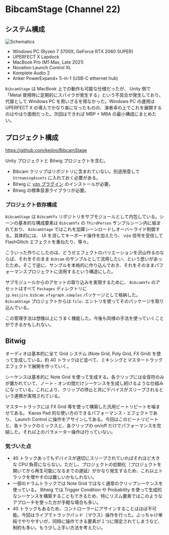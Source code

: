 # BibcamStage (Channel 22)

## システム構成

![Schematics](https://user-images.githubusercontent.com/343936/178990585-e5e53546-8cbe-4033-aa50-d5e13e80ff16.png)

- Windows PC (Ryzen 7 3700X, GeForce RTX 2060 SUPER)
- UPERFECT X Lapdock
- MacBook Pro (M1 Max, Late 2021)
- Novation Launch Control XL
- Komplete Audio 2
- Anker PowerExpand+ 5-in-1 (USB-C ethernet hub)

`BibcamStage` は MacBook 上での動作も可能な仕様だったが、 Unity 側で「Metal 使用時に定期的にスパイクが発生する」という不具合が発生しており、代替として Windows PC を用いざるを得なかった。Windows PC の運用は UPERFECT X の導入でかなり楽になったものの、演者卓の上でこれを展開するのはやはり面倒だった。次回はできれば MBP + MBA の最小構成にまとめたい。

## プロジェクト構成

https://github.com/keijiro/BibcamStage

Unity プロジェクトと Bitwig プロジェクトを含む。

- Bibcam クリップはリポジトリに含まれていない。別途用意して `StreamingAssets` に入れておく必要がある。
- Bitwig に [vzo プラグイン](https://github.com/keijiro/vzo) のインストールが必要。
- Bitwig の標準音源ライブラリが必要。

### プロジェクト依存構成

`BibcamStage` は `BibcamVfx` リポジトリをサブモジュールとして内包している。シーンの基本的な構成要素は `BibcamVfx` の `ThirdPerson` サンプルシーン内に組まれており、 `BibcamStage` ではこれを加算シーンロードしオーバーライド制御する。具体的には、 UI を消してキーボード操作を加えたり、 vzo 信号を受信して FlashGlitch エフェクトを重ねたり、等々。

こういった作りにしたのは、どうせエフェクトのバリエーションを沢山作るのならば、それをそのまま `Bibcam` のサンプルとして流用したい、という思いがあったため。そこで逆に、サンプルを本格的に作り込んでおき、それをそのままパフォーマンスプロジェクトに流用するという構造にした。

サブモジュールからのアセットの取り込みを実現するために、 `BibcamVfx` のアセットはすべて `Packages` ディレクトリに `jp.keijiro.bibcam.vfxgraph.samples` パッケージとして格納した。`BibcamStage` プロジェクトからは `file:` エントリを使ってそのパッケージを取り込んでいる。

この管理手法は想像以上にうまく機能した。今後も同様の手法を使っていくことができるかもしれない。

## Bitwig

オーディオは基本的に全て Grid システム (Note Grid, Poly Grid, FX Grid) を使って生成している。約 40 トラックほど並べて、ミキシングとマスタートラックエフェクトで展開を作っていく。

シーケンスは基本的に Note Grid を使って生成する。各クリップには全音符のみが置かれていて、ノート・オンの間だけシーケンスを生成し続けるような仕組みになっている。これにより、クリップの停止と共にデバイスがスリープされるという連携が実現されている。

マスタートラックには FX Grid 等を使って構築した汎用ビートリピートを噛ませてある。 Kaoss Pad 的な使い方のできるパフォーマンス・エフェクトであり、 Launch Control に操作をアサインしてある。今回はこのビートリピートと、各トラックのミックスと、各クリップの on/off だけでパフォーマンスを完結した。それ以上のパラメーター操作は行っていない。

### 気づいた点

- 40 トラックあってもデバイスが適切にスリープされていればそれほど大きな CPU 負荷にならない。ただし、プロジェクトの初期化（プロジェクトを開いてから再生可能になるまでの遅延）がかなり発生するため、これ以上トラックを増やすのは難しいかもしれない。
- 一部のドラムトラックでは Note Grid ではなく通常のクリップシーケンスを使っている。 Bitwig では Trigger Condition や Probability を使って生成的なシーケンスを構築することもできるため、特にリズム要素ではこのようなアプローチを使った方が手軽な場合も多い。
- 40 トラックもあるため、コントローラーにアサインすることはほぼ不可能。今回はライブでトラックパッド（マウス）操作を行った。ぶっちゃけ単純でやりやすいが、同時に操作できる要素が１つに限定されてしまうなど、制約も多い。もう少し上手い方法を考えたい。
